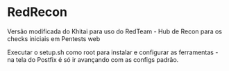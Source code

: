 # RedRecon
Versão modificada do Khitai para uso do RedTeam - Hub de Recon para os checks iniciais em Pentests web

Executar o setup.sh como root para instalar e configurar as ferramentas - na tela do Postfix é só ir avançando com as configs padrão.
